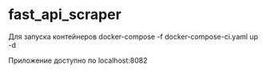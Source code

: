 # fast_api_scraper

Для запуска контейнеров docker-compose -f docker-compose-ci.yaml up -d

Приложение доступно по localhost:8082

